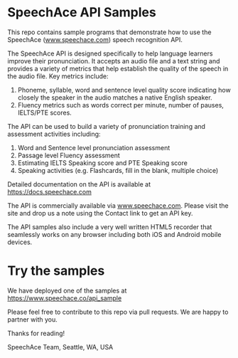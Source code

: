 # SpeechAce API Samples

This repo contains sample programs that demonstrate how to use the SpeechAce (www.speechace.com) speech recognition API. 

The SpeechAce API is designed specifically to help language learners improve their pronunciation. It accepts an audio file and
a text string and provides a variety of metrics that help establish the quality of the speech in the audio file. Key metrics 
include:

1. Phoneme, syllable, word and sentence level quality score indicating how closely the speaker in the audio matches a native
English speaker.
2. Fluency metrics such as words correct per minute, number of pauses, IELTS/PTE scores.

The API can be used to build a variety of pronunciation training and assessment activities including:
1. Word and Sentence level pronunciation assessment
2. Passage level Fluency assessment
3. Estimating IELTS Speaking score and PTE Speaking score
4. Speaking activities (e.g. Flashcards, fill in the blank, multiple choice)

Detailed documentation on the API is available at https://docs.speechace.com

The API is commercially available via www.speechace.com. Please visit the site and drop us a note using the
Contact link to get an API key.

The API samples also include a very well written HTML5 recorder that seamlessly works on any browser including both iOS and
Android mobile devices. 

# Try the samples
We have deployed one of the samples at https://www.speechace.co/api_sample

Please feel free to contribute to this repo via pull requests. We are happy to partner with you.

Thanks for reading!

SpeechAce Team,
Seattle, WA, USA
